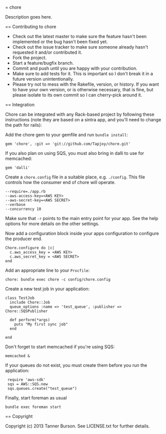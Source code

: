 = chore

Description goes here.

== Contributing to chore
 
* Check out the latest master to make sure the feature hasn't been implemented or the bug hasn't been fixed yet.
* Check out the issue tracker to make sure someone already hasn't requested it and/or contributed it.
* Fork the project.
* Start a feature/bugfix branch.
* Commit and push until you are happy with your contribution.
* Make sure to add tests for it. This is important so I don't break it in a future version unintentionally.
* Please try not to mess with the Rakefile, version, or history. If you want to have your own version, or is otherwise necessary, that is fine, but please isolate to its own commit so I can cherry-pick around it.

== Integration

Chore can be integrated with any Rack-based project by following these instructions (note they are based on a sintra app, and you'll need to change the path for rails):

Add the chore gem to your gemfile and run `bundle install`:

    gem 'chore', :git => 'git://github.com/Tapjoy/chore.git'

If you also plan on using SQS, you must also bring in dalli to use for memcached:

    gem 'dalli'

Create a `chore.config` file in a suitable place, e.g. `./config`. This file controls how the consumer end of chore will operate.

    --require=./app.rb
    --aws-access-key=<AWS KEY>
    --aws-secret-key=<AWS SECRET>
    --verbose
    --concurrency 10

Make sure that `-r` points to the main entry point for your app. See the help options for more details on the other settings.

Now add a configuration block inside your apps configuration to configure the producer end. 

    Chore.configure do |c|
      c.aws_access_key = <AWS KEY>
      c.aws_secret_key = <AWS SECRET>
    end

Add an appropriate line to your `Procfile`:

    chore: bundle exec chore -c config/chore.config

Create a new test job in your application:

    class TestJob 
      include Chore::Job
      queue_options :name => 'test_queue', :publisher => Chore::SQSPublisher

      def perform(*args)
        puts "My first sync job"
      end

    end

Don't forget to start memcached if you're using SQS:

    memcached &


If your queues do not exist, you must create them before you run the application:

     require 'aws-sdk'
     sqs = AWS::SQS.new
     sqs.queues.create("test_queue")

Finally, start foreman as usual

    bundle exec foreman start


== Copyright

Copyright (c) 2013 Tanner Burson. See LICENSE.txt for
further details.

